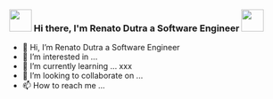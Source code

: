 ### <img height="40em" src="https://images.emojiterra.com/google/android-pie/512px/1f44b.png"> Hi there, I'm Renato Dutra a Software Engineer <img height="40em" src="https://images.emojiterra.com/google/android-11/512px/1f9d1-1f3fb-1f4bb.png">


- 👋 Hi, I’m Renato Dutra a Software Engineer 
- 👀 I’m interested in ...
- 🌱 I’m currently learning ... xxx 
- 💞️ I’m looking to collaborate on ...
- 📫 How to reach me ...

<!---
RenatoHash/RenatoHash is a ✨ special ✨ repository because its `README.md` (this file) appears on your GitHub profile.
You can click the Preview link to take a look at your changes.
--->
